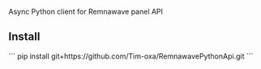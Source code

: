 Async Python client for Remnawave panel API

<h2>Install</h2>
```
pip install git+https://github.com/Tim-oxa/RemnawavePythonApi.git
```
